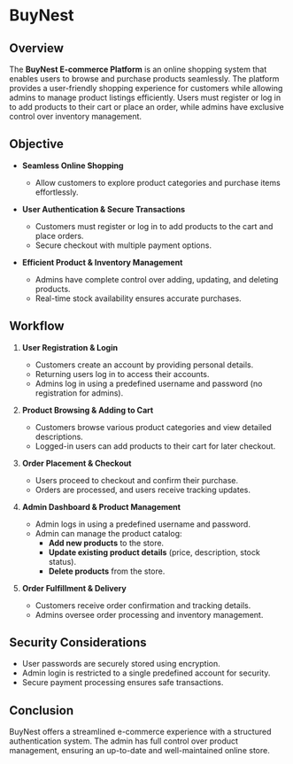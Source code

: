 # BuyNest

## Overview

The **BuyNest E-commerce Platform** is an online shopping system that enables users to browse and purchase products seamlessly. The platform provides a user-friendly shopping experience for customers while allowing admins to manage product listings efficiently. Users must register or log in to add products to their cart or place an order, while admins have exclusive control over inventory management.

## Objective

- **Seamless Online Shopping**

  - Allow customers to explore product categories and purchase items effortlessly.

- **User Authentication & Secure Transactions**

  - Customers must register or log in to add products to the cart and place orders.
  - Secure checkout with multiple payment options.

- **Efficient Product & Inventory Management**
  - Admins have complete control over adding, updating, and deleting products.
  - Real-time stock availability ensures accurate purchases.

## Workflow

1. **User Registration & Login**

   - Customers create an account by providing personal details.
   - Returning users log in to access their accounts.
   - Admins log in using a predefined username and password (no registration for admins).

2. **Product Browsing & Adding to Cart**

   - Customers browse various product categories and view detailed descriptions.
   - Logged-in users can add products to their cart for later checkout.

3. **Order Placement & Checkout**

   - Users proceed to checkout and confirm their purchase.
   - Orders are processed, and users receive tracking updates.

4. **Admin Dashboard & Product Management**

   - Admin logs in using a predefined username and password.
   - Admin can manage the product catalog:
     - **Add new products** to the store.
     - **Update existing product details** (price, description, stock status).
     - **Delete products** from the store.

5. **Order Fulfillment & Delivery**
   - Customers receive order confirmation and tracking details.
   - Admins oversee order processing and inventory management.

## Security Considerations

- User passwords are securely stored using encryption.
- Admin login is restricted to a single predefined account for security.
- Secure payment processing ensures safe transactions.

## Conclusion

BuyNest offers a streamlined e-commerce experience with a structured authentication system. The admin has full control over product management, ensuring an up-to-date and well-maintained online store.
